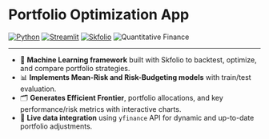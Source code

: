 # Portfolio Optimization App

[![Python](https://img.shields.io/badge/Python-3776AB?style=for-the-badge&logo=python&logoColor=white)](https://www.python.org/)
[![Streamlit](https://img.shields.io/badge/Streamlit-FF4B4B?style=for-the-badge&logo=streamlit&logoColor=white)](https://streamlit.io/)
[![Skfolio](https://img.shields.io/badge/Skfolio-violet?style=for-the-badge&logoColor=white)](https://skfolio.org/index.html)
![Quantitative Finance](https://img.shields.io/badge/Quantitative_Finance-0A66C2?style=for-the-badge)

---

- 🧠 **Machine Learning framework** built with Skfolio to backtest, optimize, and compare portfolio strategies.
- 📊 **Implements Mean-Risk and Risk-Budgeting models** with train/test evaluation.
- 🗂️ **Generates Efficient Frontier**, portfolio allocations, and key performance/risk metrics with interactive charts.
- 🔄 **Live data integration** using `yfinance` API for dynamic and up-to-date portfolio adjustments.
